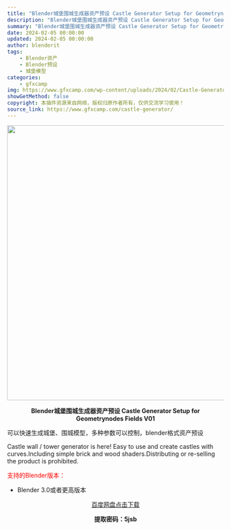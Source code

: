 ```yaml
---
title: "Blender城堡围城生成器资产预设 Castle Generator Setup for Geometrynodes Fields V01"
description: "Blender城堡围城生成器资产预设 Castle Generator Setup for Geometrynodes Fields V01 可以快速生成城堡、围城模型，多种参数可以控制，blende..."
summary: "Blender城堡围城生成器资产预设 Castle Generator Setup for Geometrynodes Fields V01 可以快速生成城堡、围城模型，多种参数可以控制，blende..."
date: 2024-02-05 00:00:00
updated: 2024-02-05 00:00:00
author: blenderit
tags: 
    - Blender资产
    - Blender预设
    - 城堡模型
categories:
    - gfxcamp
img: https://www.gfxcamp.com/wp-content/uploads/2024/02/Castle-Generator.jpg
showGetMethod: false
copyright: 本插件资源来自网络，版权归原作者所有，仅供交流学习使用！
source_link: https://www.gfxcamp.com/castle-generator/
---
```

<div><p><img decoding="async" class="aligncenter size-full wp-image-118434" src="https://www.gfxcamp.com/wp-content/uploads/2024/02/Castle-Generator.jpg" data-src="https://www.gfxcamp.com/wp-content/uploads/2024/02/Castle-Generator.jpg" alt="" width="640" height="640" data-srcset="https://www.gfxcamp.com/wp-content/uploads/2024/02/Castle-Generator.jpg 640w, https://www.gfxcamp.com/wp-content/uploads/2024/02/Castle-Generator-150x150.jpg 150w, https://www.gfxcamp.com/wp-content/uploads/2024/02/Castle-Generator-80x80.jpg 80w, https://www.gfxcamp.com/wp-content/uploads/2024/02/Castle-Generator-320x320.jpg 320w" data-sizes="(max-width: 640px) 100vw, 640px"></p><p style="text-align: center;"><strong>Blender城堡围城生成器资产预设 Castle Generator Setup for Geometrynodes Fields V01</strong></p><p data-pm-slice="1 1 []">可以快速生成城堡、围城模型，多种参数可以控制，blender格式资产预设</p><p data-pm-slice="1 1 []">Castle wall / tower generator is here! Easy to use and create castles with curves.Including simple brick and wood shaders.Distributing or re-selling the product is prohibited.</p><p style="text-align: left;"><span style="color: #ff0000;">支持的Blender版本：</span></p><ul>
<li style="text-align: left;">Blender 3.0或者更高版本</li>
</ul><p style="text-align: center;"><a class="maxbutton-3 maxbutton maxbutton-baidu" target="_blank" rel="noopener" href="https://pan.baidu.com/s/1dh7J7kkB96fuAQTVXb9I7w?pwd=5jsb"><span class="mb-text">百度网盘点击下载</span></a></p><p style="text-align: center;"><strong>提取密码：5jsb</strong></p></div>